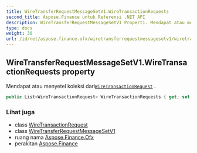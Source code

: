 ```yaml
---
title: WireTransferRequestMessageSetV1.WireTransactionRequests
second_title: Aspose.Finance untuk Referensi .NET API
description: WireTransferRequestMessageSetV1 Properti. Mendapat atau menyetel koleksi dariWireTransactionRequest .
type: docs
weight: 30
url: /id/net/aspose.finance.ofx/wiretransferrequestmessagesetv1/wiretransactionrequests/
---
```

## WireTransferRequestMessageSetV1.WireTransactionRequests property

Mendapat atau menyetel koleksi dari[`WireTransactionRequest`](../../../aspose.finance.ofx.wiretransfer/wiretransactionrequest/) .

```csharp
public List<WireTransactionRequest> WireTransactionRequests { get; set; }
```

### Lihat juga

* class [WireTransactionRequest](../../../aspose.finance.ofx.wiretransfer/wiretransactionrequest/)
* class [WireTransferRequestMessageSetV1](../)
* ruang nama [Aspose.Finance.Ofx](../../wiretransferrequestmessagesetv1/)
* perakitan [Aspose.Finance](../../../)


